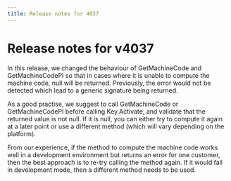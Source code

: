 ```yaml
---
title: Release notes for 4037
---
```


# Release notes for v4037


In this release, we changed the behaviour of GetMachineCode and GetMachineCodePI so that in cases where it is unable to compute the machine code, null will be returned. Previously, the error would not be detected which lead to a generic signature being returned.

As a good practise, we suggest to call GetMachineCode or GetMachineCodePI before calling Key.Activate, and validate that the returned value is not null. If it is null, you can either try to compute it again at a later point or use a different method (which will vary depending on the platform).

From our experience, if the method to compute the machine code works well in a development environment but returns an error for one customer, then the best approach is to re-try calling the method again. If it would fail in development mode, then a different method needs to be used.